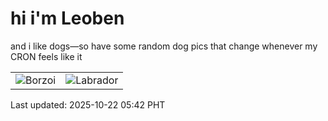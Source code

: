 # hi i'm Leoben

and i like dogs—so have some random dog pics that change whenever my CRON feels like it

|  |  |
|--------|----------|
| ![Borzoi](https://random-dog-vercel.vercel.app/api/random-borzoi?v=1761082962) | ![Labrador](https://random-dog-vercel.vercel.app/api/random-labrador?v=1761082962) |

Last updated: 2025-10-22 05:42 PHT
